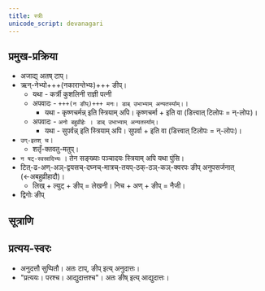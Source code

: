 ```yaml
---
title: स्त्रीः
unicode_script: devanagari
---
```


## प्रमुख-प्रक्रिया
- अजाद्य् अतष् टाप्।
- ऋन्-नेभ्यो+++(नकारान्तेभ्यः)+++ ङीप्।  
  - यथा - कर्त्री कुशलिनी राज्ञी पत्नी
  - अपवादः - `+++(न ङीप्)+++ मनः। डाब् उभाभ्याम् अन्यतर्स्याम्।`।
    - यथा - कृष्णचर्मन्न् इति स्त्रियाम् अपि। कृष्णचर्मा + इति वा (डित्त्वात् टिलोपः = न्-लोपः)।
  - अपवादः - `अनो बहुव्रीहेः । डाब् उभाभ्याम् अन्यतर्स्याम्।`
    - यथा - सुपर्वन्न् इति स्त्रियाम् अपि। सुपर्वा + इति वा (डित्त्वात् टिलोपः = न्-लोपः)।
- `उग्-इतश् च`।
  - शतृँ-क्तवतु-मतुप्।
- `न षट्-स्वस्रादिभ्यः` । तेन सङ्ख्याः पञ्चादयः स्त्रियाम् अपि यथा पुंसि।
- टित्-ढ-अण्-अञ्-द्वयसच्-दघ्नच्-मात्रच्-तयप्-ठक्-ठञ्-कञ्-क्वरपः ङीप् अनुपसर्जनात् (←अबहुव्रीहादौ)।
  - लिख् + ल्युट् + ङीप् = लेखनी। निच + अण् + ङीप् = नैजी।
- द्विगोः ङीप्

## सूत्राणि
<div class="spreadsheet" src="../strI.toml" fullHeightWithRowsPerScreen=8></div>


## प्रत्यय-स्वरः
- अनुदत्तौ सुप्पितौ। अतः टाप्, ङीप् इत्य् अनुदात्तः।
- "प्रत्ययः। परश्च। आद्युदात्तश्च"। अतः ङीष् इत्य् आद्युदात्तः।